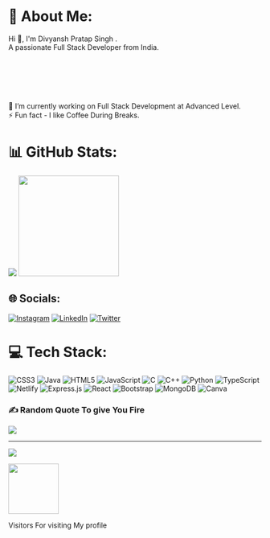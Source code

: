
# 💫 About Me:


Hi 👋, I'm Divyansh Pratap Singh .
<br>A passionate Full Stack Developer from India.
<img src="https://th.bing.com/th/id/R.7aac0a65c2f22ba34702ab7413afd7aa?rik=3QLaVVVlQ8ByPQ&riu=http%3a%2f%2fperfonec.com%2fwp-content%2fuploads%2f2019%2f03%2fhome-gif.gif&ehk=t5qZ3Kod64AaXvjumGsEYHoPvBh7swqcZROIBTCNiow%3d&risl=&pid=ImgRaw&r=0" alt="" height="100px
" style="margin-left: 1200px;">
<br>🔭 I’m currently working on Full Stack Development at Advanced Level.
<br>⚡ Fun fact - I like Coffee During Breaks.






# 📊 GitHub Stats:

![](https://github-readme-streak-stats.herokuapp.com/?user=divyansh2375&theme=jolly&hide_border=false)
<img src="https://cdn.dribbble.com/users/2131993/screenshots/4948736/thoughtworks-gif_dribbble.gif" alt="" height="200px">









## 🌐 Socials:
[![Instagram](https://img.shields.io/badge/Instagram-%23E4405F.svg?logo=Instagram&logoColor=white)](https://instagram.com/https://www.bing.com/ck/a?!&&p=89b0fc8cf6447bebJmltdHM9MTY4NTU3NzYwMCZpZ3VpZD0wMmMzZDk5NC0xNDgzLTZjNWItMjgwNC1jYTg3MTU4NTZkZjQmaW5zaWQ9NTIxNw&ptn=3&hsh=3&fclid=02c3d994-1483-6c5b-2804-ca8715856df4&psq=dps_047+instagram&u=a1aHR0cHM6Ly93d3cuaW5zdGFncmFtLmNvbS9kcHNfMDQ3Lw&ntb=1) [![LinkedIn](https://img.shields.io/badge/LinkedIn-%230077B5.svg?logo=linkedin&logoColor=white)](https://linkedin.com/in/https://www.bing.com/ck/a?!&&p=e3e4560f0ddd18a2JmltdHM9MTY4NTU3NzYwMCZpZ3VpZD0wMmMzZDk5NC0xNDgzLTZjNWItMjgwNC1jYTg3MTU4NTZkZjQmaW5zaWQ9NTI2Mg&ptn=3&hsh=3&fclid=02c3d994-1483-6c5b-2804-ca8715856df4&psq=divyansh+pratap+singh+linked+in&u=a1aHR0cHM6Ly9pbi5saW5rZWRpbi5jb20vaW4vZGl2eWFuc2gtcHJhdGFwLXNpbmdoLTUzMzhhNTI3Mg&ntb=1) [![Twitter](https://img.shields.io/badge/Twitter-%231DA1F2.svg?logo=Twitter&logoColor=white)](https://twitter.com/https://twitter.com/DivyanshPr18921) 

# 💻 Tech Stack:
![CSS3](https://img.shields.io/badge/css3-%231572B6.svg?style=for-the-badge&logo=css3&logoColor=white) ![Java](https://img.shields.io/badge/java-%23ED8B00.svg?style=for-the-badge&logo=java&logoColor=white) ![HTML5](https://img.shields.io/badge/html5-%23E34F26.svg?style=for-the-badge&logo=html5&logoColor=white) ![JavaScript](https://img.shields.io/badge/javascript-%23323330.svg?style=for-the-badge&logo=javascript&logoColor=%23F7DF1E) ![C](https://img.shields.io/badge/c-%2300599C.svg?style=for-the-badge&logo=c&logoColor=white) ![C++](https://img.shields.io/badge/c++-%2300599C.svg?style=for-the-badge&logo=c%2B%2B&logoColor=white) ![Python](https://img.shields.io/badge/python-3670A0?style=for-the-badge&logo=python&logoColor=ffdd54) ![TypeScript](https://img.shields.io/badge/typescript-%23007ACC.svg?style=for-the-badge&logo=typescript&logoColor=white) ![Netlify](https://img.shields.io/badge/netlify-%23000000.svg?style=for-the-badge&logo=netlify&logoColor=#00C7B7) ![Express.js](https://img.shields.io/badge/express.js-%23404d59.svg?style=for-the-badge&logo=express&logoColor=%2361DAFB) ![React](https://img.shields.io/badge/react-%2320232a.svg?style=for-the-badge&logo=react&logoColor=%2361DAFB) ![Bootstrap](https://img.shields.io/badge/bootstrap-%23563D7C.svg?style=for-the-badge&logo=bootstrap&logoColor=white) ![MongoDB](https://img.shields.io/badge/MongoDB-%234ea94b.svg?style=for-the-badge&logo=mongodb&logoColor=white) ![Canva](https://img.shields.io/badge/Canva-%2300C4CC.svg?style=for-the-badge&logo=Canva&logoColor=white)







### ✍️ Random Quote To give You Fire
![](https://quotes-github-readme.vercel.app/api?type=horizontal&theme=radical)




---
[![](https://visitcount.itsvg.in/api?id=divyansh2375&icon=0&color=0)](https://visitcount.itsvg.in)

<img src="https://www.gifcen.com/wp-content/uploads/2021/05/thank-you-gif-3.gif" alt="" height="100px">

 Visitors For visiting My profile
 <br>





